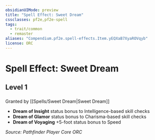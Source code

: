 ```yaml
---
obsidianUIMode: preview
title: "Spell Effect: Sweet Dream"
cssclasses: pf2e,pf2e-spell
tags:
  - trait/common
  - remaster
aliases: "Compendium.pf2e.spell-effects.Item.yEQXaB7XyaROVqyb"
license: ORC
---
```

# Spell Effect: Sweet Dream
## Level 1
### 






Granted by [[Spells/Sweet Dream|Sweet Dream]]

*   **Dream of Insight** status bonus to Intelligence-based skill checks
*   **Dream of Glamor** status bonus to Charisma-based skill checks
*   **Dream of Voyaging** +5-foot status bonus to Speed

*Source: Pathfinder Player Core*
*ORC*